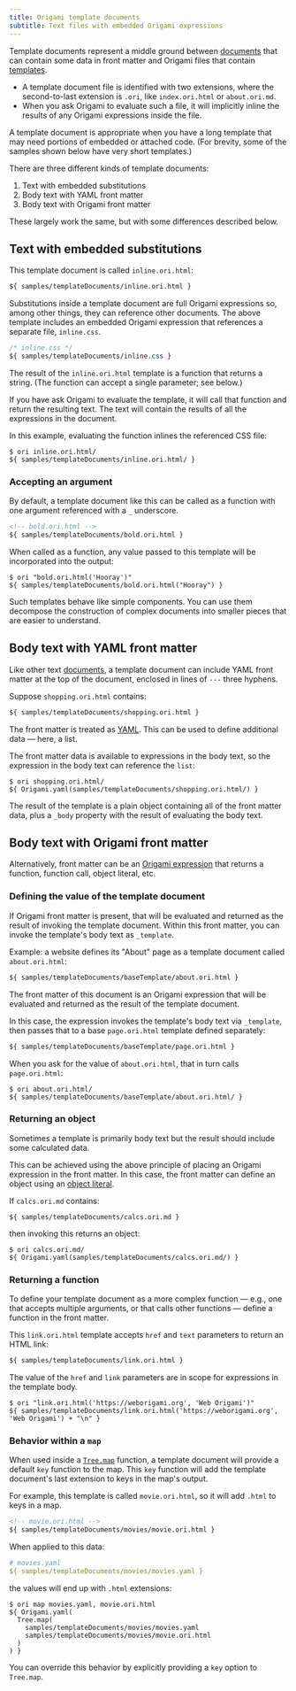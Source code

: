 ```yaml
---
title: Origami template documents
subtitle: Text files with embedded Origami expressions
---
```


Template documents represent a middle ground between [documents](documents.html) that can contain some data in front matter and Origami files that contain [templates](templates.html).

- A template document file is identified with two extensions, where the second-to-last extension is `.ori`, like `index.ori.html` or `about.ori.md`.
- When you ask Origami to evaluate such a file, it will implicitly inline the results of any Origami expressions inside the file.

A template document is appropriate when you have a long template that may need portions of embedded or attached code. (For brevity, some of the samples shown below have very short templates.)

There are three different kinds of template documents:

1. Text with embedded substitutions
2. Body text with YAML front matter
3. Body text with Origami front matter

These largely work the same, but with some differences described below.

## Text with embedded substitutions

This template document is called `inline.ori.html`:

```html
${ samples/templateDocuments/inline.ori.html }
```

Substitutions inside a template document are full Origami expressions so, among other things, they can reference other documents. The above template includes an embedded Origami expression that references a separate file, `inline.css`.

```css
/* inline.css */
${ samples/templateDocuments/inline.css }
```

The result of the `inline.ori.html` template is a function that returns a string. (The function can accept a single parameter; see below.)

If you have ask Origami to evaluate the template, it will call that function and return the resulting text. The text will contain the results of all the expressions in the document.

In this example, evaluating the function inlines the referenced CSS file:

```console
$ ori inline.ori.html/
${ samples/templateDocuments/inline.ori.html/ }
```

### Accepting an argument

By default, a template document like this can be called as a function with one argument referenced with a `_` underscore.

```html
<!-- bold.ori.html -->
${ samples/templateDocuments/bold.ori.html }
```

When called as a function, any value passed to this template will be incorporated into the output:

```console
$ ori "bold.ori.html('Hooray')"
${ samples/templateDocuments/bold.ori.html("Hooray") }
```

Such templates behave like simple components. You can use them decompose the construction of complex documents into smaller pieces that are easier to understand.

## Body text with YAML front matter

Like other text [documents](documents.html), a template document can include YAML front matter at the top of the document, enclosed in lines of `---` three hyphens.

Suppose `shopping.ori.html` contains:

```html
${ samples/templateDocuments/shopping.ori.html }
```

The front matter is treated as [YAML](https://en.wikipedia.org/wiki/YAML). This can be used to define additional data — here, a list.

The front matter data is available to expressions in the body text, so the expression in the body text can reference the `list`:

```console
$ ori shopping.ori.html/
${ Origami.yaml(samples/templateDocuments/shopping.ori.html/) }
```

The result of the template is a plain object containing all of the front matter data, plus a `_body` property with the result of evaluating the body text.

## Body text with Origami front matter

Alternatively, front matter can be an [Origami expression](documents.html#origami-front-matter) that returns a function, function call, object literal, etc.

### Defining the value of the template document

If Origami front matter is present, that will be evaluated and returned as the result of invoking the template document. Within this front matter, you can invoke the template's body text as `_template`.

Example: a website defines its "About" page as a template document called `about.ori.html`:

```html
${ samples/templateDocuments/baseTemplate/about.ori.html }
```

The front matter of this document is an Origami expression that will be evaluated and returned as the result of the template document.

In this case, the expression invokes the template's body text via `_template`, then passes that to a base `page.ori.html` template defined separately:

```html
${ samples/templateDocuments/baseTemplate/page.ori.html }
```

When you ask for the value of `about.ori.html`, that in turn calls `page.ori.html`:

```console
$ ori about.ori.html/
${ samples/templateDocuments/baseTemplate/about.ori.html/ }
```

### Returning an object

Sometimes a template is primarily body text but the result should include some calculated data.

This can be achieved using the above principle of placing an Origami expression in the front matter. In this case, the front matter can define an object using an [object literal](expressions#object-literals).

If `calcs.ori.md` contains:

```
${ samples/templateDocuments/calcs.ori.md }
```

then invoking this returns an object:

```console
$ ori calcs.ori.md/
${ Origami.yaml(samples/templateDocuments/calcs.ori.md/) }
```

### Returning a function

To define your template document as a more complex function — e.g., one that accepts multiple arguments, or that calls other functions — define a function in the front matter.

This `link.ori.html` template accepts `href` and `text` parameters to return an HTML link:

```html
${ samples/templateDocuments/link.ori.html }
```

The value of the `href` and `link` parameters are in scope for expressions in the template body.

```console
$ ori "link.ori.html('https://weborigami.org', 'Web Origami')"
${ samples/templateDocuments/link.ori.html('https://weborigami.org', 'Web Origami') + "\n" }
```

### Behavior within a `map`

When used inside a [`Tree.map`](/builtins/tree/map.html) function, a template document will provide a default `key` function to the map. This `key` function will add the template document's last extension to keys in the map's output.

For example, this template is called `movie.ori.html`, so it will add `.html` to keys in a map.

```html
<!-- movie.ori.html -->
${ samples/templateDocuments/movies/movie.ori.html }
```

When applied to this data:

```yaml
# movies.yaml
${ samples/templateDocuments/movies/movies.yaml }
```

the values will end up with `.html` extensions:

```console
$ ori map movies.yaml, movie.ori.html
${ Origami.yaml(
  Tree.map(
    samples/templateDocuments/movies/movies.yaml
    samples/templateDocuments/movies/movie.ori.html
  )
) }
```

You can override this behavior by explicitly providing a `key` option to `Tree.map`.
